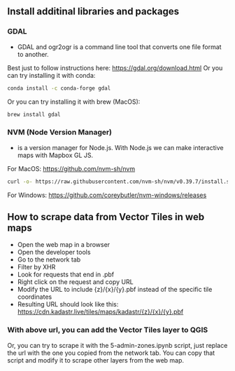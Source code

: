 ## Install additinal libraries and packages

### GDAL 
- GDAL and ogr2ogr is a command line tool that converts one file format to another.

Best just to follow instructions here: https://gdal.org/download.html
Or you can try installing it with conda:
```bash
conda install -c conda-forge gdal
```
Or you can try installing it with brew (MacOS):
```bash
brew install gdal
```

### NVM (Node Version Manager)
- is a version manager for Node.js. With Node.js we can make interactive maps with Mapbox GL JS.

For MacOS:  https://github.com/nvm-sh/nvm
```bash
curl -o- https://raw.githubusercontent.com/nvm-sh/nvm/v0.39.7/install.sh | bash
```

For Windows: https://github.com/coreybutler/nvm-windows/releases


## How to scrape data from Vector Tiles in web maps
- Open the web map in a browser
- Open the developer tools
- Go to the network tab
- Filter by XHR
- Look for requests that end in .pbf
- Right click on the request and copy URL
- Modify the URL to include {z}/{x}/{y}.pbf instead of the specific tile coordinates
- Resulting URL should look like this: https://cdn.kadastr.live/tiles/maps/kadastr/{z}/{x}/{y}.pbf

### With above url, you can add the Vector Tiles layer to QGIS

Or, you can try to scrape it with the 5-admin-zones.ipynb script, just replace the url with the one you copied from the network tab.
You can copy that script and modify it to scrape other layers from the web map.